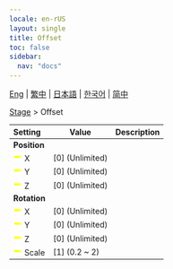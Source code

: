 ```yaml
---
locale: en-rUS
layout: single
title: Offset
toc: false
sidebar:
  nav: "docs"
---
```

[Eng](/dancexr/menu/2025.4/stage/offset) | [繁中](/tw/dancexr/menu/2025.4/stage/offset) | [日本語](/jp/dancexr/menu/2025.4/stage/offset) | [한국어](/kr/dancexr/menu/2025.4/stage/offset) | [简中](/zh/dancexr/menu/2025.4/stage/offset)

[Stage](../menu#Stage) > Offset



| Setting | Value | Description |
| :--- | --- | :--- |
|<nobr> <b>Position</b></nobr>|| 
|<nobr><img src="/images/icon/ic_slider.png" alt="slider icon"/> X</nobr>| [0] (Unlimited) | 
|<nobr><img src="/images/icon/ic_slider.png" alt="slider icon"/> Y</nobr>| [0] (Unlimited) | 
|<nobr><img src="/images/icon/ic_slider.png" alt="slider icon"/> Z</nobr>| [0] (Unlimited) | 
|<nobr> <b>Rotation</b></nobr>|| 
|<nobr><img src="/images/icon/ic_slider.png" alt="slider icon"/> X</nobr>| [0] (Unlimited) | 
|<nobr><img src="/images/icon/ic_slider.png" alt="slider icon"/> Y</nobr>| [0] (Unlimited) | 
|<nobr><img src="/images/icon/ic_slider.png" alt="slider icon"/> Z</nobr>| [0] (Unlimited) | 
|<nobr><img src="/images/icon/ic_slider.png" alt="slider icon"/> Scale</nobr>| [1] (0.2 ~ 2) | 

